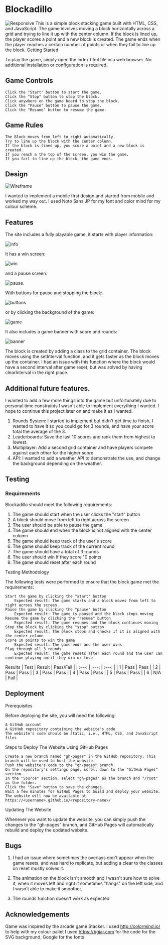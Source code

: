 # Blockadillo

![Responsive](./assets/images/blockresponse.PNG)
This is a simple block stacking game built with HTML, CSS, and JavaScript. The game involves moving a block horizontally across a grid and trying to line it up with the center column. If the block is lined up, the player scores a point and a new block is created. The game ends when the player reaches a certain number of points or when they fail to line up the block.
Getting Started

To play the game, simply open the index.html file in a web browser. No additional installation or configuration is required.

## Game Controls

    Click the "Start" button to start the game.
    Click the "Stop" button to stop the block.
    Click anywhere on the game board to stop the block.
    Click the "Pause" button to pause the game.
    Click the "Resume" button to resume the game.

## Game Rules

    The Block moves from left to right automatically.
    Try to line up the block with the center column.
    If the block is lined up, you score a point and a new block is created.
    If you reach a the top of the screen, you win the game.
    If you fail to line up the block, the game ends.

## Design 
![Wireframe](./assets/images/wire.PNG)

I wanted to implement a mobile first design and started from mobile and worked my way out. I used  Noto Sans JP for my font and color mind for my colour scheme.

## Features 
The site includes a fully playable game, it starts with player information:

![info](./assets/images/infp.PNG)

 It has a win screen: 
 
 ![win](./assets/images/win.PNG)
 
 and a pause screen: 
 
 ![pause](./assets/images/pause.PNG). 
 
 With buttons for pause and stopping the block:
 
  ![buttons](./assets/images/controls.PNG) 

  or by clicking the background of the game:
  
  ![game](./assets/images/game-board.PNG)

  It also includes a game banner with score and rounds:

  ![banner](./assets/images/banner.PNG)

The block is created by adding a class to the grid container. The block moves using the setInterval function, and it gets faster as the block moves up the container. I had an issue with this function where the block would have a second interval after game reset, but was solved by having clearInterval in the right place.

## Additional future features.
I wanted to add a few more things into the game but unfortunately due to personal time constraints I wasn't able to implement everything I wanted. I hope to continue this project later on and make it as I wanted.

1. Rounds System: I started to implement but didn't get time to finish, I wanted to have it so you could go for 3 rounds, and have your score total the average of the 3.
1. Leaderboards: Save the last 10 scores and rank them from highest to lowest.
1. Multiplayer: Add a second grid container and have players compete against each other for the higher score
1. API: I wanted to add a weather API to demonstrate the use, and change the background depending on the weather.

## Testing 
### Requirements

Blockadillo should meet the following requirements:

   1. The game should start when the user clicks the "start" button
   1. A block should move from left to right across the screen
   1. The user should be able to pause the game
   1. The game should end when the block is not aligned with the center column
   1. The game should keep track of the user's score
   1. The game should keep track of the current round
   1. The game should have a total of 3 rounds
   1. The user should win if they score 10 points
   1. The game should reset after each round

Testing Methodology

The following tests were performed to ensure that the block game met the requirements:

    Start the game by clicking the "start" button
        Expected result: The game starts and a block moves from left to right across the screen
    Pause the game by clicking the "pause" button
        Expected result: The game is paused and the block stops moving
    Resume the game by clicking the "resume" button
        Expected result: The game resumes and the block continues moving
    Stop the block by clicking the "stop" button
        Expected result: The block stops and checks if it is aligned with the center column
    Score 10 points to win the game
        Expected result: The game ends and the user wins
    Play through all 3 rounds
        Expected result: The game resets after each round and the user can continue playing until they win or lose

Results
| Test | Result    | Pass/Fail   |
| :---:   | :---: | :---: |
| 1 | Pass   | Pass   |
| 2 | Pass   | Pass   |
| 3 | Pass   | Pass   |
| 4 | Pass   | Pass   |
| 5 | Pass   | Pass   |
| 6 | N/A   | Fail   |


## Deployment

Prerequisites

Before deploying the site, you will need the following:

    A GitHub account
    A GitHub repository containing the website's code
    The website's code should be static, i.e., HTML, CSS, and JavaScript files

Steps to Deploy The Website Using GitHub Pages

    Create a new branch named "gh-pages" in the GitHub repository. This branch will be used to host the website.
    Push the website's code to the "gh-pages" branch.
    On the repository's settings page, scroll down to the "GitHub Pages" section.
    In the "Source" section, select "gh-pages" as the branch and "/root" as the folder.
    Click the "Save" button to save the changes.
    Wait a few minutes for GitHub Pages to build and deploy your website.
    The website will now be available at https://<username>.github.io/<repository-name>/

Updating The Website

Whenever you want to update the website, you can simply push the changes to the "gh-pages" branch, and GitHub Pages will automatically rebuild and deploy the updated website.

## Bugs
1. I had an issue where sometimes the overlays don't appear when the game resets, and was hard to replicate, but adding a clear to the classes on reset mostly solves it.

1. The animation on the block isn't smooth and I wasn't sure how to solve it, when it moves left and right it sometimes "hangs" on the left side, and I wasn't able to make it smoother.

1. The rounds function doesn't work as expected

## Acknowledgements
Game was inspired by the arcade game Stacker.
I used http://colormind.io/ to help with my colour pallet
I used https://bgjar.com for the code for the SVG background, Google for the fonts
